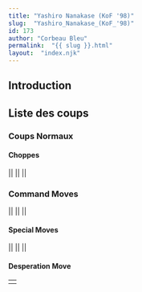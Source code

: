 ```yaml
---
title: "Yashiro Nanakase (KoF '98)"
slug:  "Yashiro_Nanakase_(KoF_'98)"
id: 173
author: "Corbeau Bleu"
permalink:  "{{ slug }}.html"
layout:  "index.njk"
---
```


## Introduction

## Liste des coups

### Coups Normaux

#### Choppes

||
||
||

### Command Moves

||
||
||

#### Special Moves

||
||
||

#### Desperation Move

|     |
|-----|
|     |
